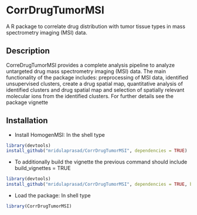 # CorrDrugTumorMSI
A R package to correlate drug distribution with tumor tissue types in mass spectrometry imaging (MSI) data. 

## Description
CorreDrugTumorMSI provides a complete analysis pipeline to analyze untargeted drug mass spectrometry imaging (MSI) data. The main functionality of the package includes: preprocessing of MSI data, identified unsupervised clusters, create a drug spatial map, quantitative analysis of identified clusters and drug spatial map and selection of spatially relevant molecular ions from the identified clusters. For further details see the package vignette

## Installation

* Install HomogenMSI: In the shell type

```r
library(devtools)
install_github("mridulaprasad/CorrDrugTumorMSI", dependencies = TRUE) 
```

* To additionally build the vignette the previous command should include build_vignettes = TRUE

```r
library(devtools)
install_github("mridulaprasad/CorrDrugTumorMSI", dependencies = TRUE, build_vignettes = TRUE) 

```
* Load the package: In shell type
```r
library(CorrDrugTumorMSI)
```
